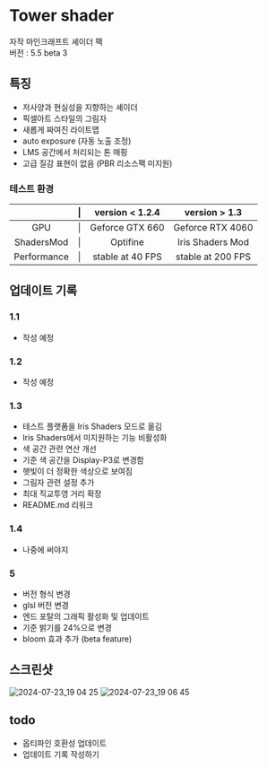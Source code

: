 # Tower shader

자작 마인크래프트 셰이더 팩  
버전 : 5.5 beta 3

## 특징
- 저사양과 현실성을 지향하는 셰이더
- 픽셀아트 스타일의 그림자
- 새롭게 짜여진 라이트맵
- auto exposure (자동 노출 조정)
- LMS 공간에서 처리되는 톤 매핑
- 고급 질감 표현이 없음 (PBR 리소스팩 미지원)

### 테스트 환경

|             |  \| |  version < 1.2.4 |     version > 1.3 |
| :---------: | :-: | :--------------: |  :--------------: |
|         GPU |  \| |  Geforce GTX 660 |  Geforce RTX 4060 |
|  ShadersMod |  \| |         Optifine |  Iris Shaders Mod |
| Performance |  \| | stable at 40 FPS | stable at 200 FPS |

## 업데이트 기록

### 1.1
- 작성 예정

### 1.2
- 작성 예정

### 1.3
- 테스트 플랫폼을 Iris Shaders 모드로 옮김
- Iris Shaders에서 미지원하는 기능 비활성화
- 색 공간 관련 연산 개선
- 기준 색 공간을 Display-P3로 변경함
- 햇빛이 더 정확한 색상으로 보여짐
- 그림자 관련 설정 추가
- 최대 직교투영 거리 확장
- README.md 리워크

### 1.4
- 나중에 써야지

### 5
- 버전 형식 변경
- glsl 버전 변경
- 엔드 포탈의 그래픽 활성화 및 업데이트
- 기준 밝기를 24%으로 변경
- bloom 효과 추가 (beta feature)

## 스크린샷

![2024-07-23_19 04 25](https://github.com/user-attachments/assets/64a6e9a1-b9ad-4b62-8811-3d485c7a2aaa)
![2024-07-23_19 06 45](https://github.com/user-attachments/assets/14883d62-eb12-4022-bb47-bf7570d8fe73)

## todo

- 옵티파인 호환성 업데이트
- 업데이트 기록 작성하기
